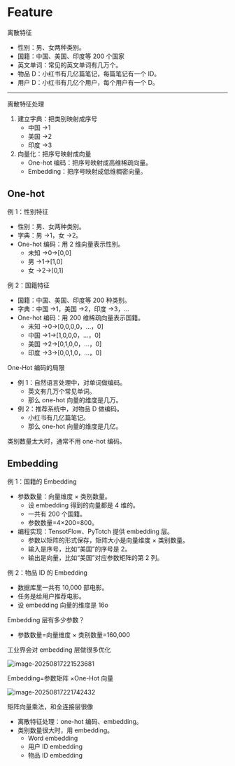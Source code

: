 # Feature

离散特征

- 性别：男、女两种类别。
- 国籍：中国、美国、印度等 200 个国家
- 英文单词：常见的英文单词有几万个。
- 物品 D：小红书有几亿篇笔记，每篇笔记有一个 ID。
- 用户 D：小红书有几亿个用户，每个用户有一个 D。

---

离散特征处理

1. 建立字典：把类别映射成序号
   - 中国 →1
   - 美国 →2
   - 印度 →3
2. 向量化：把序号映射成向量
   - One-hot 编码：把序号映射成高维稀疏向量。
   - Embedding：把序号映射成低维稠密向量。

## One-hot

例 1：性别特征

- 性别：男、女两种类别。
- 字典：男 →1，女 →2。
- One-hot 编码：用 2 维向量表示性别。
  - 未知 →0→[0,0]
  - 男 →1→[1,0]
  - 女 →2→[0,1]

例 2：国籍特征

- 国籍：中国、美国、印度等 200 种类别。
- 字典：中国 →1，美国 →2，印度 →3，…
- One-hot 编码：用 200 维稀疏向量表示国籍。
  - 未知 →0→[0,0,0,0，…，0]
  - 中国 →1→[1,0,0,0，…，0]
  - 美国 →2→[0,1,0,0，…，0]
  - 印度 →3→[0,0,1,0，…，0]

One-Hot 编码的局限

- 例 1：自然语言处理中，对单词做编码。
  - 英文有几万个常见单词。
  - 那么 one-hot 向量的维度是几万。
- 例 2：推荐系统中，对物品 D 做编码。
  - 小红书有几亿篇笔记。
  - 那么 one-hot 向量的维度是几亿。

类别数量太大时，通常不用 one-hot 编码。

## Embedding

例 1：国籍的 Embedding

- 参数数量：向量维度 × 类别数量。
  - 设 embedding 得到的向量都是 4 维的。
  - 一共有 200 个国籍。
  - 参数数量=4×200=800。
- 编程实现：TensotFlow、PyTotch 提供 embedding 层。
  - 参数以矩阵的形式保存，矩阵大小是向量维度 × 类别数量。
  - 输入是序号，比如“美国”的序号是 2。
  - 输出是向量，比如“美国”对应参数矩阵的第 2 列。

例 2：物品 ID 的 Embedding

- 数据库里一共有 10,000 部电影。
- 任务是给用户推荐电影。
- 设 embedding 向量的维度是 16o

Embedding 层有多少参数？

- 参数数量=向量维度 × 类别数量=160,000

工业界会对 embedding 层做很多优化

![image-20250817221523681](https://gcore.jsdelivr.net/gh/davidliuk/images@master/image-20250817221523681.png)

Embedding=参数矩阵 ×One-Hot 向量

![image-20250817221742432](https://gcore.jsdelivr.net/gh/davidliuk/images@master/image-20250817221742432.png)

矩阵向量乘法，和全连接层很像

- 离散特征处理：one-hot 编码、embedding。
- 类别数量很大时，用 embedding。
  - Word embedding
  - 用户 ID embedding
  - 物品 ID embedding
